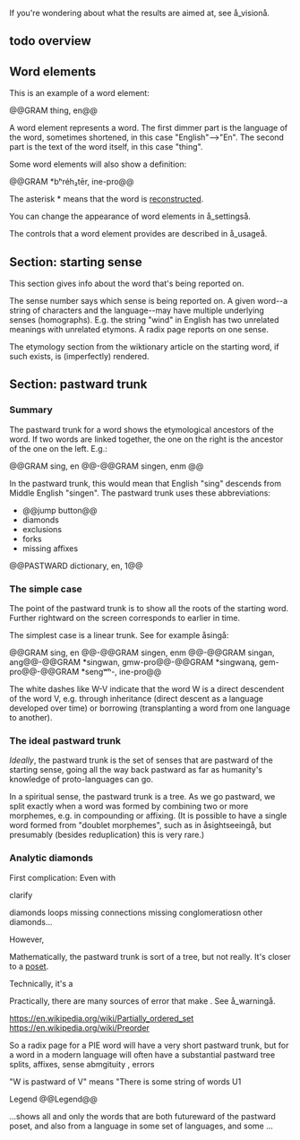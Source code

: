 

If you're wondering about what the results are aimed at, see å_visionå.

## todo overview


## Word elements

This is an example of a word element:

@@GRAM thing, en@@

A word element represents a word.
The first dimmer part is the language of the word, sometimes shortened, in this case "English"⟶"En".
The second part is the text of the word itself, in this case "thing". 

Some word elements will also show a definition:

@@GRAM *bʰréh₂tēr, ine-pro@@

The asterisk * means that the word is [reconstructed](https://en.wiktionary.org/wiki/Wiktionary:Reconstructed_terms). 

You can change the appearance of word elements in å_settingså. 

The controls that a word element provides are described in å_usageå. 


## Section: starting sense

This section gives info about the word that's being reported on.

The sense number says which sense is being reported on. A given word--a string of characters and the language--may have multiple underlying senses (homographs). E.g. the string "wind" in English has two unrelated meanings with unrelated etymons. A radix page reports on one sense. 

The etymology section from the wiktionary article on the starting word, if such exists, is (imperfectly) rendered.

## Section: pastward trunk

### Summary

The pastward trunk for a word shows the etymological ancestors of the word. If two words are linked together, the one on the right is the ancestor of the one on the left. E.g.: 

@@GRAM sing, en @@-@@GRAM singen, enm @@

In the pastward trunk, this would mean that English "sing" descends from Middle English "singen". The pastward trunk uses these abbreviations:

* @@jump button@@
* diamonds
* exclusions
* forks
* missing affixes

@@PASTWARD dictionary, en, 1@@

### The simple case 

The point of the pastward trunk is to show all the roots of the starting word. Further rightward on the screen corresponds to earlier in time. 

The simplest case is a linear trunk. See for example åsingå:

@@GRAM sing, en @@-@@GRAM singen, enm @@-@@GRAM singan, ang@@-@@GRAM \*singwan, gmw-pro@@-@@GRAM \*singwaną, gem-pro@@-@@GRAM \*sengʷʰ-, ine-pro@@

The white dashes like W-V indicate that the word W is a direct descendent of the word V, e.g. through inheritance (direct descent as a language developed over time) or borrowing (transplanting a word from one language to another).

### The ideal pastward trunk

*Ideally*, the pastward trunk is the set of senses that are pastward of the starting sense, going all the way back pastward as far as humanity's knowledge of proto-languages can go. 

In a spiritual sense, the pastward trunk is a tree. As we go pastward, we split exactly when a word was formed by combining two or more morphemes, e.g. in compounding or affixing. (It is possible to have a single word formed from "doublet morphemes", such as in åsightseeingå, but presumably (besides reduplication) this is very rare.) 

### Analytic diamonds

First complication: Even with 

clarify


diamonds
loops
missing connections
missing conglomeratiosn
other diamonds... 


However, 


Mathematically, the pastward trunk is sort of a tree, but not really. It's closer to a [poset](https://en.wikipedia.org/wiki/Partially_ordered_set). 


Technically, it's a

Practically, there are many sources of error that make . See å_warningå.

https://en.wikipedia.org/wiki/Partially_ordered_set
https://en.wikipedia.org/wiki/Preorder

So a radix page for a PIE word will have a very short pastward trunk, but for a word in a modern language will often have a substantial pastward tree
splits, affixes, sense abmgituity , errors

"W is pastward of V" means "There is some string of words U1


Legend
@@Legend@@


...shows all and only the words that are both futureward of the pastward poset, and also from a language in some set of languages, and  some ...



